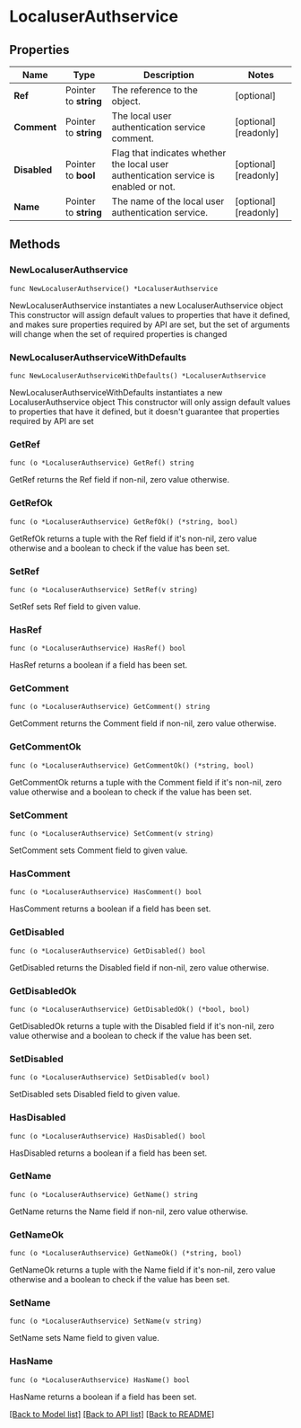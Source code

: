 # LocaluserAuthservice

## Properties

Name | Type | Description | Notes
------------ | ------------- | ------------- | -------------
**Ref** | Pointer to **string** | The reference to the object. | [optional] 
**Comment** | Pointer to **string** | The local user authentication service comment. | [optional] [readonly] 
**Disabled** | Pointer to **bool** | Flag that indicates whether the local user authentication service is enabled or not. | [optional] [readonly] 
**Name** | Pointer to **string** | The name of the local user authentication service. | [optional] [readonly] 

## Methods

### NewLocaluserAuthservice

`func NewLocaluserAuthservice() *LocaluserAuthservice`

NewLocaluserAuthservice instantiates a new LocaluserAuthservice object
This constructor will assign default values to properties that have it defined,
and makes sure properties required by API are set, but the set of arguments
will change when the set of required properties is changed

### NewLocaluserAuthserviceWithDefaults

`func NewLocaluserAuthserviceWithDefaults() *LocaluserAuthservice`

NewLocaluserAuthserviceWithDefaults instantiates a new LocaluserAuthservice object
This constructor will only assign default values to properties that have it defined,
but it doesn't guarantee that properties required by API are set

### GetRef

`func (o *LocaluserAuthservice) GetRef() string`

GetRef returns the Ref field if non-nil, zero value otherwise.

### GetRefOk

`func (o *LocaluserAuthservice) GetRefOk() (*string, bool)`

GetRefOk returns a tuple with the Ref field if it's non-nil, zero value otherwise
and a boolean to check if the value has been set.

### SetRef

`func (o *LocaluserAuthservice) SetRef(v string)`

SetRef sets Ref field to given value.

### HasRef

`func (o *LocaluserAuthservice) HasRef() bool`

HasRef returns a boolean if a field has been set.

### GetComment

`func (o *LocaluserAuthservice) GetComment() string`

GetComment returns the Comment field if non-nil, zero value otherwise.

### GetCommentOk

`func (o *LocaluserAuthservice) GetCommentOk() (*string, bool)`

GetCommentOk returns a tuple with the Comment field if it's non-nil, zero value otherwise
and a boolean to check if the value has been set.

### SetComment

`func (o *LocaluserAuthservice) SetComment(v string)`

SetComment sets Comment field to given value.

### HasComment

`func (o *LocaluserAuthservice) HasComment() bool`

HasComment returns a boolean if a field has been set.

### GetDisabled

`func (o *LocaluserAuthservice) GetDisabled() bool`

GetDisabled returns the Disabled field if non-nil, zero value otherwise.

### GetDisabledOk

`func (o *LocaluserAuthservice) GetDisabledOk() (*bool, bool)`

GetDisabledOk returns a tuple with the Disabled field if it's non-nil, zero value otherwise
and a boolean to check if the value has been set.

### SetDisabled

`func (o *LocaluserAuthservice) SetDisabled(v bool)`

SetDisabled sets Disabled field to given value.

### HasDisabled

`func (o *LocaluserAuthservice) HasDisabled() bool`

HasDisabled returns a boolean if a field has been set.

### GetName

`func (o *LocaluserAuthservice) GetName() string`

GetName returns the Name field if non-nil, zero value otherwise.

### GetNameOk

`func (o *LocaluserAuthservice) GetNameOk() (*string, bool)`

GetNameOk returns a tuple with the Name field if it's non-nil, zero value otherwise
and a boolean to check if the value has been set.

### SetName

`func (o *LocaluserAuthservice) SetName(v string)`

SetName sets Name field to given value.

### HasName

`func (o *LocaluserAuthservice) HasName() bool`

HasName returns a boolean if a field has been set.


[[Back to Model list]](../README.md#documentation-for-models) [[Back to API list]](../README.md#documentation-for-api-endpoints) [[Back to README]](../README.md)


